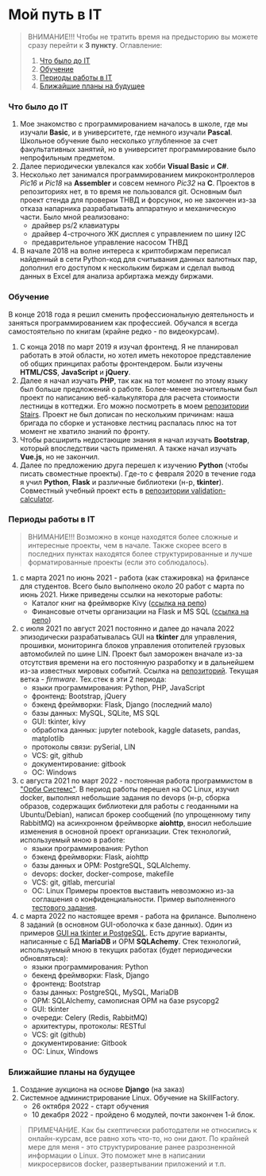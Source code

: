 # Мой путь в IT

> ВНИМАНИЕ!!! Чтобы не тратить время на предысторию вы можете сразу перейти к **3 пункту**. Оглавление:
> 1. [Что было до IT](#1_header)
> 2. [Обучение](#2_header)
> 3. [Периоды работы в IT](#3_header)
> 4. [Ближайшие планы на будущее](#4_header)

### Что было до IT<a id='1_header'></a>

1. Мое знакомство с программированием началось в школе, где мы изучали **Basic**, и в университете, где немного изучали **Pascal**.
   Школьное обучение было несколько углубленное за счет факультативных занятий, но в университет программирование было
   непрофильным предметом.
2. Далее периодически увлекался как хобби **Visual Basic** и **C#**.
3. Несколько лет занимался программированием микроконтроллеров *Pic16* и *Pic18* на **Assembler** и совсем немного
   *Pic32* на **C**. Проектов в репозиториях нет, в то время не пользовался git. Основным был проект стенда для проверки ТНВД
   и форсунок, но не закончен из-за отказа напарника разрабатывать аппаратную и механическую части. Было мной реализовано:
   - драйвер ps/2 клавиатуры
   - драйвер 4-строчного ЖК дисплея с управлением по шину I2C
   - предаврительное управление насосом ТНВД
4. В начале 2018 на волне интереса к криптобиржам переписал найденный в сети Python-код для считывания данных валютных пар,
   дополнил его доступом к нескольким биржам и сделал вывод данных в Excel для анализа арбиртажа между биржами.

### Обучение<a id='2_header'></a>

В конце 2018 года я решил сменить профессиональную деятельность и заняться программированием как профессией.
Обучался я всегда самостоятельно по книгам (крайне редко - по видеокурсам).

1. С конца 2018 по март 2019 я изучал фронтенд. Я не планировал работать в этой области, но хотел иметь некоторое
   представление об общих принципах работы фронтендером. Были изучены **HTML/CSS**, **JavaScript** и **jQuery**.
2. Далее я начал изучать **PHP**, так как на тот момент по этому языку был больше предложений о работе. Более-менее
   значительным был проект по написанию веб-калькулятора для расчета стоимости лестницы в коттеджи.
   Его можно посмотреть в моем [репозитории Stairs](https://github.com/TreasureMaster/Stairs).
   Проект не был дописан по нескольким причинам: наша бригада по сборке и установке лестниц распалась плюс на тот момент
   не хватило знаний по фронту.
3. Чтобы расширить недостающие знания я начал изучать **Bootstrap**, который впоследствии часть применял. А также
   начал изучать **Vue.js**, но не закончил.
4. Далее по предложению друга перешел к изучению **Python** (чтобы писать своместные проекты). Где-то с февраля 2020
   в течение года я учил **Python**, **Flask** и различные библиотеки (н-р, **tkinter**).
   Совместный учебный проект есть в [репозитории validation-calculator](https://github.com/ezik117/validation-calculator/tree/alu).

### Периоды работы в IT<a id='3_header'></a>

> ВНИМАНИЕ!!! Возможно в конце находятся более сложные и интересные проекты, чем в начале.
> Также скорее всего в последних пунктах находятся более структурированные и лучше форматированные проекты (если это соблюдалось).

1. с марта 2021 по июнь 2021 - работа (как стажировка) на фрилансе для студентов. Всего было выполнено около 20 работ с марта по июнь 2021.
   Ниже приведены ссылки на некоторые работы:
   - Каталог книг на фреймворке Kivy ([ссылка на репо](https://github.com/TreasureMaster/11052021_book_catalog_2))
   - Финансовые отчеты организации на Flask и MS SQL ([ссылка на репо](https://github.com/TreasureMaster/09062021_webfinance))
2. с июля 2021 по август 2021 постоянно и далее до начала 2022 эпизодически разрабатывалась GUI на **tkinter**
   для управления, прошивки, мониторинга блоков управления отопителей грузовых автомобилей по шине LIN. Проект был заморожен
   вначале из-за отсутствия времени на его постоянную разработку и в дальнейшем из-за известных мировых событий.
   Ссылка на [репозиторий](https://github.com/TreasureMaster/PreheaterService/tree/firmware). Текущая ветка - *firmware*.
   Тех.стек в эти 2 периода:
   - языки программирования: Python, PHP, JavaScript
   - фронтенд: Bootstrap, jQuery
   - бэкенд фреймворки: Flask, Django (последний мало)
   - базы данных: MySQL, SQLite, MS SQL
   - GUI: tkinter, kivy
   - обработка данных: jupyter notebook, kaggle datasets, pandas, matplotlib
   - протоколы связи: pySerial, LIN
   - VCS: git, github
   - документирование: gitbook
   - ОС: Windows
3. с августа 2021 по март 2022 - постоянная работа программистом в ["Орби Системс"](https://www.orbismap.ru/). В период работы
   перешел на ОС Linux, изучил docker, выполнял небольшие задания по devops (н-р, сборка образов, содержащих библиотеки
   для работы с геоданными на Ubuntu/Debian), написал брокер сообщений (по упрощенному типу RabbitMQ) на асинхронном
   фреймворке **aiohttp**, вносил небольшие изменения в основной проект организации.
   Стек технологий, используемый мною в работе:
   - языки программирования: Python
   - бэкенд фреймворки: Flask, aiohttp
   - базы данных и ОРМ: PostgreSQL, SQLAlchemy.
   - devops: docker, docker-compose, makefile
   - VCS: git, gitlab, mercurial
   - ОС: Linux
   Примеры проектов выставить невозможно из-за соглашения о конфиденциальности.
   Пример выполненного [тестового задания](https://gitlab.com/TreasureMaster/test_ka).
4. с марта 2022 по настоящее время - работа на фрилансе. Выполнено 8 заданий (в основном GUI-оболочка к базе данных).
   Один из примеров [GUI на tkinter и PostgeSQL](https://github.com/TreasureMaster/guidb_estate_register).
   Есть другие варианты, написанные с БД **MariaDB** и ОРМ **SQLAchemy**.
   Стек технологий, используемый мною в текущих работах (будет периодически обновляться):
   - языки программирования: Python
   - бекенд фреймворки: Flask, Django
   - фронтенд: Bootstrap
   - базы данных: PostgreSQL, MySQL, MariaDB
   - ОРМ: SQLAlchemy, самописная ОРМ на базе psycopg2
   - GUI: tkinter
   - очереди: Celery (Redis, RabbitMQ)
   - архитектуры, протоколы: RESTful
   - VCS: git (github)
   - документирование: Gitbook
   - ОС: Linux, Windows

### Ближайшие планы на будущее<a id='4_header'></a>

1. Создание аукциона на основе **Django** (на заказ)
2. Системное администрирование Linux. Обучение на SkillFactory.
   - 26 октября 2022 - старт обучения
   - 10 декабря 2022 - пройдено 6 модулей, почти закончен 1-й блок.

> ПРИМЕЧАНИЕ. Как бы скептически работодатели не относились к онлайн-курсам, все равно хоть что-то, но они дают.
> По крайней мере для меня - это структурирование ранее разрозненной информации о Linux.
> Это поможет мне в написании микросервисов docker, развертывании приложений и т.п.
